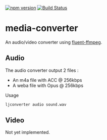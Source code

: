 [![npm version](https://badge.fury.io/js/@lesjoursfr%2Fmedia-converter.svg)](https://badge.fury.io/js/@lesjoursfr%2Fmedia-converter)
[![Build Status](https://travis-ci.org/lesjoursfr/media-converter.svg?branch=stable)](https://travis-ci.org/lesjoursfr/media-converter)

media-converter
================

An audio/video converter using [fluent-ffmpeg](https://www.npmjs.com/package/fluent-ffmpeg).

## Audio

The audio converter output 2 files :
 - An m4a file with ACC @ 256kbps
 - A weba file with Opus @ 256kbps

Usage

```bash
ljconverter audio sound.wav
```

## Video

Not yet implemented.